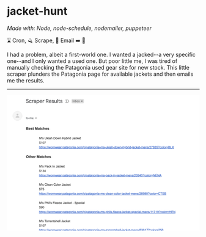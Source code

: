 # jacket-hunt
 
_Made with: Node, node-schedule, nodemailer, puppeteer_


:hourglass: Cron,  :razor: Scrape,   :email: Email     :arrow_right:   	:coat:

I had a problem, albeit a first-world one. I wanted a jacked--a very specific one--and I only wanted a used one. But poor little me, I was tired of manually checking the Patagonia used gear site for new stock. This little scraper plunders the Patagonia page for available jackets and then emails me the results. 

<hr />

![Screenshot of Scraper Results Email](https://github.com/Shanetou/jacket-hunt/blob/main/screenshot.png)
